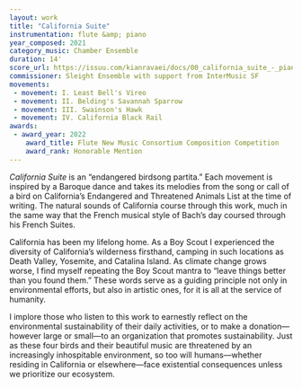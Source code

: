 ```yaml
---
layout: work
title: "California Suite"
instrumentation: flute &amp; piano
year_composed: 2021
category_music: Chamber Ensemble
duration: 14'
score_url: https://issuu.com/kianravaei/docs/00_california_suite_-_piano_score_-_ed_2
commissioner: Sleight Ensemble with support from InterMusic SF
movements:
 - movement: I. Least Bell's Vireo
 - movement: II. Belding's Savannah Sparrow
 - movement: III. Swainson's Hawk
 - movement: IV. California Black Rail
awards:
 - award_year: 2022
    award_title: Flute New Music Consortium Composition Competition
    award_rank: Honorable Mention
---
```

<i>California Suite</i> is an “endangered birdsong partita.” Each movement is inspired by a Baroque dance and takes its melodies from the song or call of a bird on California’s Endangered and Threatened Animals List at the time of writing. The natural sounds of California course through this work, much in the same way that the French musical style of Bach’s day coursed through his French Suites.

California has been my lifelong home. As a Boy Scout I experienced the diversity of California’s wilderness firsthand, camping in such locations as Death Valley, Yosemite, and Catalina Island. As climate change grows worse, I find myself repeating the Boy Scout mantra to “leave things better than you found them.” These words serve as a guiding principle not only in environmental efforts, but also in artistic ones, for it is all at the service of humanity.

I implore those who listen to this work to earnestly reflect on the environmental sustainability of their daily activities, or to make a donation—however large or small—to an organization that promotes sustainability. Just as these four birds and their beautiful music are threatened by an increasingly inhospitable environment, so too will humans—whether residing in California or elsewhere—face existential consequences unless we prioritize our ecosystem.